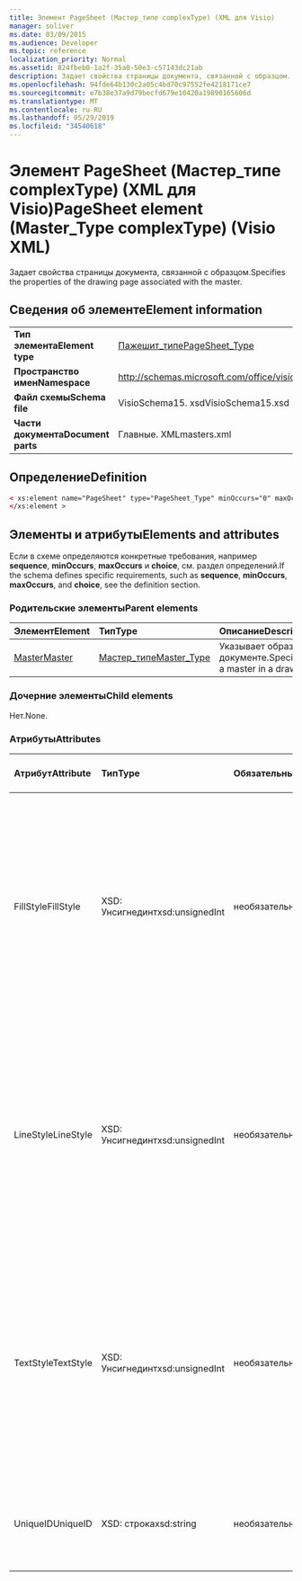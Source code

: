 ```yaml
---
title: Элемент PageSheet (Мастер_типе complexType) (XML для Visio)
manager: soliver
ms.date: 03/09/2015
ms.audience: Developer
ms.topic: reference
localization_priority: Normal
ms.assetid: 824fbeb0-1a2f-35a0-50e3-c57143dc21ab
description: Задает свойства страницы документа, связанной с образцом.
ms.openlocfilehash: 94fde64b130c2a05c4bd70c97552fe4218171ce7
ms.sourcegitcommit: e7b38e37a9d79becfd679e10420a19890165606d
ms.translationtype: MT
ms.contentlocale: ru-RU
ms.lasthandoff: 05/29/2019
ms.locfileid: "34540618"
---
```

# <a name="pagesheet-element-mastertype-complextype-visio-xml"></a><span data-ttu-id="45be5-103">Элемент PageSheet (Мастер_типе complexType) (XML для Visio)</span><span class="sxs-lookup"><span data-stu-id="45be5-103">PageSheet element (Master_Type complexType) (Visio XML)</span></span>

<span data-ttu-id="45be5-104">Задает свойства страницы документа, связанной с образцом.</span><span class="sxs-lookup"><span data-stu-id="45be5-104">Specifies the properties of the drawing page associated with the master.</span></span>
  
## <a name="element-information"></a><span data-ttu-id="45be5-105">Сведения об элементе</span><span class="sxs-lookup"><span data-stu-id="45be5-105">Element information</span></span>

|||
|:-----|:-----|
|<span data-ttu-id="45be5-106">**Тип элемента**</span><span class="sxs-lookup"><span data-stu-id="45be5-106">**Element type**</span></span> <br/> |[<span data-ttu-id="45be5-107">Пажешит_типе</span><span class="sxs-lookup"><span data-stu-id="45be5-107">PageSheet_Type</span></span>](pagesheet_type-complextypevisio-xml.md) <br/> |
|<span data-ttu-id="45be5-108">**Пространство имен**</span><span class="sxs-lookup"><span data-stu-id="45be5-108">**Namespace**</span></span> <br/> |http://schemas.microsoft.com/office/visio/2012/main  <br/> |
|<span data-ttu-id="45be5-109">**Файл схемы**</span><span class="sxs-lookup"><span data-stu-id="45be5-109">**Schema file**</span></span> <br/> |<span data-ttu-id="45be5-110">VisioSchema15. xsd</span><span class="sxs-lookup"><span data-stu-id="45be5-110">VisioSchema15.xsd</span></span>  <br/> |
|<span data-ttu-id="45be5-111">**Части документа**</span><span class="sxs-lookup"><span data-stu-id="45be5-111">**Document parts**</span></span> <br/> |<span data-ttu-id="45be5-112">Главные. XML</span><span class="sxs-lookup"><span data-stu-id="45be5-112">masters.xml</span></span>  <br/> |
   
## <a name="definition"></a><span data-ttu-id="45be5-113">Определение</span><span class="sxs-lookup"><span data-stu-id="45be5-113">Definition</span></span>

```XML
< xs:element name="PageSheet" type="PageSheet_Type" minOccurs="0" maxOccurs="1" >
</xs:element >
```

## <a name="elements-and-attributes"></a><span data-ttu-id="45be5-114">Элементы и атрибуты</span><span class="sxs-lookup"><span data-stu-id="45be5-114">Elements and attributes</span></span>

<span data-ttu-id="45be5-115">Если в схеме определяются конкретные требования, например **sequence**, **minOccurs**, **maxOccurs** и **choice**, см. раздел определений.</span><span class="sxs-lookup"><span data-stu-id="45be5-115">If the schema defines specific requirements, such as **sequence**, **minOccurs**, **maxOccurs**, and **choice**, see the definition section.</span></span> 
  
### <a name="parent-elements"></a><span data-ttu-id="45be5-116">Родительские элементы</span><span class="sxs-lookup"><span data-stu-id="45be5-116">Parent elements</span></span>

|<span data-ttu-id="45be5-117">**Элемент**</span><span class="sxs-lookup"><span data-stu-id="45be5-117">**Element**</span></span>|<span data-ttu-id="45be5-118">**Тип**</span><span class="sxs-lookup"><span data-stu-id="45be5-118">**Type**</span></span>|<span data-ttu-id="45be5-119">**Описание**</span><span class="sxs-lookup"><span data-stu-id="45be5-119">**Description**</span></span>|
|:-----|:-----|:-----|
|[<span data-ttu-id="45be5-120">Master</span><span class="sxs-lookup"><span data-stu-id="45be5-120">Master</span></span>](master-element-masters_type-complextypevisio-xml.md) <br/> |[<span data-ttu-id="45be5-121">Мастер_типе</span><span class="sxs-lookup"><span data-stu-id="45be5-121">Master_Type</span></span>](master_type-complextypevisio-xml.md) <br/> |<span data-ttu-id="45be5-122">Указывает образец в документе.</span><span class="sxs-lookup"><span data-stu-id="45be5-122">Specifies a master in a drawing.</span></span>  <br/> |
   
### <a name="child-elements"></a><span data-ttu-id="45be5-123">Дочерние элементы</span><span class="sxs-lookup"><span data-stu-id="45be5-123">Child elements</span></span>

<span data-ttu-id="45be5-124">Нет.</span><span class="sxs-lookup"><span data-stu-id="45be5-124">None.</span></span>
  
### <a name="attributes"></a><span data-ttu-id="45be5-125">Атрибуты</span><span class="sxs-lookup"><span data-stu-id="45be5-125">Attributes</span></span>

|<span data-ttu-id="45be5-126">**Атрибут**</span><span class="sxs-lookup"><span data-stu-id="45be5-126">**Attribute**</span></span>|<span data-ttu-id="45be5-127">**Тип**</span><span class="sxs-lookup"><span data-stu-id="45be5-127">**Type**</span></span>|<span data-ttu-id="45be5-128">**Обязательный**</span><span class="sxs-lookup"><span data-stu-id="45be5-128">**Required**</span></span>|<span data-ttu-id="45be5-129">**Описание**</span><span class="sxs-lookup"><span data-stu-id="45be5-129">**Description**</span></span>|<span data-ttu-id="45be5-130">**Возможные значения**</span><span class="sxs-lookup"><span data-stu-id="45be5-130">**Possible values**</span></span>|
|:-----|:-----|:-----|:-----|:-----|
|<span data-ttu-id="45be5-131">FillStyle</span><span class="sxs-lookup"><span data-stu-id="45be5-131">FillStyle</span></span>  <br/> |<span data-ttu-id="45be5-132">XSD: Унсигнединт</span><span class="sxs-lookup"><span data-stu-id="45be5-132">xsd:unsignedInt</span></span>  <br/> |<span data-ttu-id="45be5-133">необязательный</span><span class="sxs-lookup"><span data-stu-id="45be5-133">optional</span></span>  <br/> |<span data-ttu-id="45be5-134">Указывает идентификатор таблицы стилей, из которой требуется наследовать форматирование заливки.</span><span class="sxs-lookup"><span data-stu-id="45be5-134">specifies the ID of the style sheet from which to inherit fill formatting.</span></span> <span data-ttu-id="45be5-135">Он должен быть значением атрибута **ID** , связанным с **стилешит_типе** в документе.</span><span class="sxs-lookup"><span data-stu-id="45be5-135">It MUST be the value of the **ID** attribute associated with a **StyleSheet_Type** in the drawing.</span></span>  <br/> |<span data-ttu-id="45be5-136">Значения типа XSD: Унсигнединт.</span><span class="sxs-lookup"><span data-stu-id="45be5-136">Values of the xsd:unsignedInt type.</span></span>  <br/> |
|<span data-ttu-id="45be5-137">LineStyle</span><span class="sxs-lookup"><span data-stu-id="45be5-137">LineStyle</span></span>  <br/> |<span data-ttu-id="45be5-138">XSD: Унсигнединт</span><span class="sxs-lookup"><span data-stu-id="45be5-138">xsd:unsignedInt</span></span>  <br/> |<span data-ttu-id="45be5-139">необязательный</span><span class="sxs-lookup"><span data-stu-id="45be5-139">optional</span></span>  <br/> |<span data-ttu-id="45be5-140">Задает идентификатор таблицы стилей, из которой наследуются форматирование линий.</span><span class="sxs-lookup"><span data-stu-id="45be5-140">Specifies the ID of the style sheet from which to inherit line formatting.</span></span> <span data-ttu-id="45be5-141">Он должен быть значением атрибута **ID** , связанным с **стилешит_типе** в документе.</span><span class="sxs-lookup"><span data-stu-id="45be5-141">It MUST be the value of the **ID** attribute associated with a **StyleSheet_Type** in the drawing.</span></span>  <br/> |<span data-ttu-id="45be5-142">Значения типа XSD: Унсигнединт.</span><span class="sxs-lookup"><span data-stu-id="45be5-142">Values of the xsd:unsignedInt type.</span></span>  <br/> |
|<span data-ttu-id="45be5-143">TextStyle</span><span class="sxs-lookup"><span data-stu-id="45be5-143">TextStyle</span></span>  <br/> |<span data-ttu-id="45be5-144">XSD: Унсигнединт</span><span class="sxs-lookup"><span data-stu-id="45be5-144">xsd:unsignedInt</span></span>  <br/> |<span data-ttu-id="45be5-145">необязательный</span><span class="sxs-lookup"><span data-stu-id="45be5-145">optional</span></span>  <br/> |<span data-ttu-id="45be5-146">Задает идентификатор таблицы стилей, из которой требуется наследовать форматирование текста.</span><span class="sxs-lookup"><span data-stu-id="45be5-146">Specifies the ID of the style sheet from which to inherit text formatting.</span></span> <span data-ttu-id="45be5-147">Он должен быть значением атрибута **ID** , связанным с **стилешит_типе** в документе.</span><span class="sxs-lookup"><span data-stu-id="45be5-147">It MUST be the value of the **ID** attribute associated with a **StyleSheet_Type** in the drawing.</span></span>  <br/> |<span data-ttu-id="45be5-148">Значения типа XSD: Унсигнединт.</span><span class="sxs-lookup"><span data-stu-id="45be5-148">Values of the xsd:unsignedInt type.</span></span>  <br/> |
|<span data-ttu-id="45be5-149">UniqueID</span><span class="sxs-lookup"><span data-stu-id="45be5-149">UniqueID</span></span>  <br/> |<span data-ttu-id="45be5-150">XSD: строка</span><span class="sxs-lookup"><span data-stu-id="45be5-150">xsd:string</span></span>  <br/> |<span data-ttu-id="45be5-151">необязательный</span><span class="sxs-lookup"><span data-stu-id="45be5-151">optional</span></span>  <br/> |<span data-ttu-id="45be5-152">Уникальный идентификатор элемента в родительском элементе.</span><span class="sxs-lookup"><span data-stu-id="45be5-152">The unique ID of the element within its parent element.</span></span>  <br/> |<span data-ttu-id="45be5-153">Значения типа String: XSD.</span><span class="sxs-lookup"><span data-stu-id="45be5-153">Values of the xsd:string type.</span></span>  <br/> |
   

